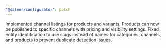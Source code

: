 ```yaml
---
"@saleor/configurator": patch
---
```


Implemented channel listings for products and variants. Products can now be published to specific channels with pricing and visibility settings. Fixed entity identification to use slugs instead of names for categories, channels, and products to prevent duplicate detection issues.
